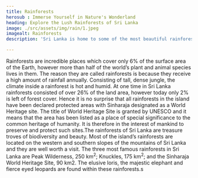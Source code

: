 ```yaml
---
title: Rainforests
herosub : Immerse Yourself in Nature's Wonderland
heading: Explore the Lush Rainforests of Sri Lanka
image: ./src/assets/img/rain/1.jpeg
imagealt: Rainforests
description: 'Sri Lanka is home to some of the most beautiful rainforests in the world. From the Sinharaja Forest Reserve, a UNESCO World Heritage Site, to the lesser-known Kanneliya Rainforest, there are endless opportunities to explore the lush greenery and experience the magic of the rainforest'

---
```


Rainforests are incredible places which cover only 6% of the surface area of the Earth, however more than half of the world’s plant and animal species lives in them. The reason they are called rainforests is because they receive a high amount of rainfall annually. Consisting of tall, dense jungle, the climate inside a rainforest is hot and humid. At one time in Sri Lanka rainforests consisted of over 26% of the land area, however today only 2% is left of forest cover. Hence it is no surprise that all rainforests in the island have been declared protected areas with Sinharaja designated as a World Heritage site. The title of World Heritage Site is granted by UNESCO and it means that the area has been listed as a place of special significance to the common heritage of humanity. It is therefore in the interest of mankind to preserve and protect such sites.The rainforests of Sri Lanka are treasure troves of biodiversity and beauty. Most of the island’s rainforests are located on the western and southern slopes of the mountains of Sri Lanka and they are well worth a visit. The three most famous rainforests in Sri Lanka are Peak Wilderness, 250 km<sup>2</sup>; Knuckles, 175 km<sup>2</sup>; and the Sinharaja World Heritage Site, 90 km2. The elusive loris, the majestic elephant and fierce eyed leopards are found within these rainforests.s